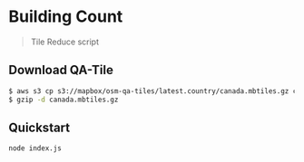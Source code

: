 # Building Count

> Tile Reduce script

## Download QA-Tile

```bash
$ aws s3 cp s3://mapbox/osm-qa-tiles/latest.country/canada.mbtiles.gz canada.mbtiles.gz
$ gzip -d canada.mbtiles.gz
```

## Quickstart

```bash
node index.js
```